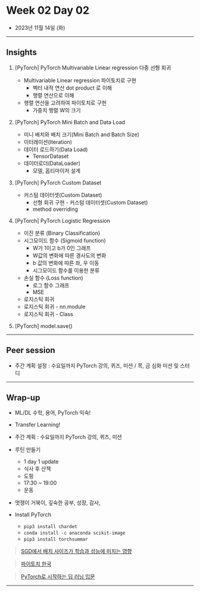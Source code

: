 # Week 02 Day 02

- 2023년 11월 14일 (화)

---

## Insights

    
1) [PyTorch] PyTorch Multivariable Linear regression 다중 선형 회귀

    - Multivariable Linear regression 파이토치로 구현
        - 벡터 내적 연산 dot product 로 이해
        - 행렬 연산으로 이해
    - 행렬 연산을 고려하여 파이토치로 구현
        - 가중치 행렬 W의 크기
        
2) [PyTorch] PyTorch Mini Batch and Data Load

    - 미니 배치와 배치 크기(Mini Batch and Batch Size)
    - 이터레이션(Iteration)
    - 데이터 로드하기(Data Load)
        - TensorDataset
    - 데이터로더(DataLoader)
        - 모델, 옵티마이저 설계

3) [PyTorch] PyTorch Custom Dataset

    - 커스텀 데이터셋(Custom Dataset)
        - 선형 회귀 구현 - 커스텀 데이터셋(Custom Dataset)
        - method overriding

4) [PyTorch] PyTorch Logistic Regression

    - 이진 분류 (Binary Classification)
    - 시그모이드 함수 (Sigmoid function)
        - W가 1이고 b가 0인 그래프
        - W값의 변화에 따른 경사도의 변화
        - b 값의 변화에 따른 좌, 우 이동
        - 시그모이드 함수를 이용한 분류
    - 손실 함수 (Loss function)
        - 로그 함수 그래프
        - MSE
    - 로지스틱 회귀
    - 로지스틱 회귀 - nn.module
    - 로지스틱 회귀 - Class
    
5) [PyTorch] model.save()

---

## Peer session

- 주간 계획 설정 : 수요일까지 PyTorch 강의, 퀴즈, 미션 / 목, 금 심화 미션 및 스터디

---

## Wrap-up

- ML/DL 수학, 용어, PyTorch 익숙!

- Transfer Learning!

- 주간 계획 : 수요일까지 PyTorch 강의, 퀴즈, 미션 

- 루틴 만들기
    - 1 day 1 update
    - 식사 후 산책
    - 도핑
    - 17:30 ~ 19:00 
    - 운동
   
- 멋쟁이 거북이, 깊숙한 공부, 성장, 감사,

- Install PyTorch
    - `pip3 install chardet`
    - `conda install -c anaconda scikit-image`
    - `pip3 install torchsummar`
    


> [SGD에서 배치 사이즈가 학습과 성능에 미치는 영향](https://hongdoki.github.io/2017/10/07/optimization-difficulty-and-generlization-performance-as-batch-size-increases.html)

> [파이토치 한국](https://pytorch.kr)

> [PyTorch로 시작하는 딥 러닝 입문](https://wikidocs.net/book/2788)


---
